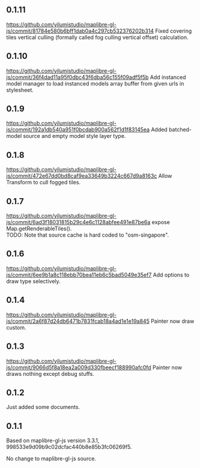 ## 0.1.11

https://github.com/yilumistudio/maplibre-gl-js/commit/81784e580b6bff1dab0a4c297cb532376202b314
Fixed covering tiles vertical culling (formally called fog culling vertical offset) calculation.

## 0.1.10

https://github.com/yilumistudio/maplibre-gl-js/commit/36f4dad11a95f0dbc43f6dba56c155f09adf5f5b
Add instanced model manager to load instanced models array buffer from given urls in stylesheet.

## 0.1.9

https://github.com/yilumistudio/maplibre-gl-js/commit/192a1db540a951f0bcdab900a562f1d1f83145ea
Added batched-model source and empty model style layer type.

## 0.1.8

https://github.com/yilumistudio/maplibre-gl-js/commit/472e67dd0bd8caf9ea33649b3224c667d9a8163c
Allow Transform to cull fogged tiles.

## 0.1.7

https://github.com/yilumistudio/maplibre-gl-js/commit/6ad3f18031815b29c4e6c1128abfee491e87be6a
expose Map.getRenderableTiles().  
TODO: Note that source cache is hard coded to "osm-singapore".

## 0.1.6

https://github.com/yilumistudio/maplibre-gl-js/commit/6ee9b1a8c118ebb70bea11eb6c5bad5049e35ef7
Add options to draw type selectively.

## 0.1.4

https://github.com/yilumistudio/maplibre-gl-js/commit/2a6f87d24db6471b7831fcab18a4ad1e1e19a845
Painter now draw custom.

## 0.1.3

https://github.com/yilumistudio/maplibre-gl-js/commit/9066d5f8a18ea2a009d330fbeecf188990afc0fd
Painter now draws nothing except debug stuffs.

## 0.1.2

Just added some documents.

## 0.1.1

Based on maplibre-gl-js version 3.3.1, 998533e9d09b9c02dcfac440b8e85b3fc06269f5.

No change to maplibre-gl-js source.
